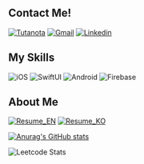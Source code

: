 ## Contact Me!
[![Tutanota](https://img.shields.io/badge/sb12@tuta.io-840010?style=flat-square&logo=Tutanota&logoColor=white)](mailto:sb12@tuta.io)  [![Gmail](https://img.shields.io/badge/ponoponong@gmail.com-EA4335?style=flat-square&logo=Gmail&logoColor=white)](mailto:ponoponong@gmail.com)  [![Linkedin](https://img.shields.io/badge/Seongbeom%20Hong-0A66C2?style=flat-square&logo=LinkedIn&logoColor=white)](https://www.linkedin.com/in/seongbeom-hong-38b543226)

## My Skills
![iOS](https://img.shields.io/badge/iOS-000000?style=flat-square&logo=iOS&logoColor=white) ![SwiftUI](https://img.shields.io/badge/SwiftUI-64DADA?style=flat-square&logo=Swift&logoColor=black) ![Android](https://img.shields.io/badge/Android-3DDC84?style=flat-square&logo=Android&logoColor=white)  ![Firebase](https://img.shields.io/badge/Firebase-FFCA28?style=flat-square&logo=Firebase&logoColor=black)

## About Me
[![Resume_EN](https://img.shields.io/badge/Resume_EN-6078FF?style=flat-square&logo=ReadMe&logoColor=white)](https://spoons-obey-ixu.craft.me/N9rAZe0LdLxz5z)  [![Resume_KO](https://img.shields.io/badge/Resume_KO-6078FF?style=flat-square&logo=ReadMe&logoColor=white)](https://stevehongdev.notion.site/9aae6024ac6242e8bd19570e3c71c2db?pvs=4)
  
[![Anurag's GitHub stats](https://github-readme-stats-git-masterrstaa-rickstaa.vercel.app/api?username=SteveHongDev)](https://github.com/anuraghazra/github-readme-stats)

![Leetcode Stats](https://leetcard.jacoblin.cool/SteveHongDev)
